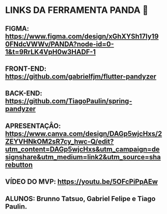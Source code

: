 # LINKS DA FERRAMENTA PANDA 🐼

## FIGMA: https://www.figma.com/design/xGhXYSh17ly190FNdcVWWv/PANDA?node-id=0-1&t=9RrLK4VpH0w3HADF-1

## FRONT-END: https://github.com/gabrielfjm/flutter-pandyzer

## BACK-END: https://github.com/TiagoPaulin/spring-pandyzer

## APRESENTAÇÂO: https://www.canva.com/design/DAGp5wjcHxs/2ZEYVHNkOM2sR7cy_hwc-Q/edit?utm_content=DAGp5wjcHxs&utm_campaign=designshare&utm_medium=link2&utm_source=sharebutton

## VÍDEO DO MVP: https://youtu.be/5OFcPiPpAEw

## ALUNOS: Brunno Tatsuo, Gabriel Felipe e Tiago Paulin.

